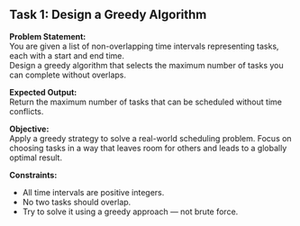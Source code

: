 ## Task 1: Design a Greedy Algorithm

**Problem Statement:**  
You are given a list of non-overlapping time intervals representing tasks, each with a start and end time.  
Design a greedy algorithm that selects the maximum number of tasks you can complete without overlaps.


**Expected Output:**  
Return the maximum number of tasks that can be scheduled without time conflicts.

**Objective:**  
Apply a greedy strategy to solve a real-world scheduling problem. Focus on choosing tasks in a way that leaves room for others and leads to a globally optimal result.

**Constraints:**
- All time intervals are positive integers.
- No two tasks should overlap.
- Try to solve it using a greedy approach — not brute force.
